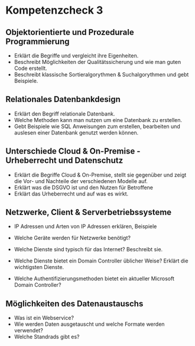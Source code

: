 # Kompetenzcheck 3

## Objektorientierte und Prozedurale Programmierung
* Erklärt die Begriffe und vergleicht ihre Eigenheiten.
* Beschreibt Möglichkeiten der Qualitätssicherung und wie man guten Code erstellt.
* Beschreibt klassische Sortieralgorythmen & Suchalgorythmen und gebt Beispiele.

## Relationales Datenbankdesign
* Erklärt den Begriff relationale Datenbank.
* Welche Methoden kann man nutzen um eine Datenbank zu erstellen. 
* Gebt Beispiele wie SQL Anweisungen zum erstellen, bearbeiten und auslesen einer Datenbank genutzt werden können.

## Unterschiede Cloud & On-Premise - Urheberrecht und Datenschutz
* Erklärt die Begriffe Cloud & On-Premise, stellt sie gegenüber und zeigt die Vor- und Nachteile der verschiedenen Modelle auf.
* Erklärt was die DSGVO ist und den Nutzen für Betroffene
* Erklärt das Urheberrecht und auf was es wirkt.

## Netzwerke, Client & Serverbetriebssysteme
* IP Adressen und Arten von IP Adressen erklären, Beispiele
* Welche Geräte werden für Netzwerke benötigt?
* Welche Dienste sind typisch für das Internet? Beschreibt sie.

* Welche Dienste bietet ein Domain Controller üblicher Weise? Erklärt die wichtigsten Dienste.
* Welche Authentifizierungsmethoden bietet ein aktueller Microsoft Domain Controller?

## Möglichkeiten des Datenaustauschs
* Was ist ein Webservice?
* Wie werden Daten ausgetauscht und welche Formate werden verwendet?
* Welche Standrads gibt es?
